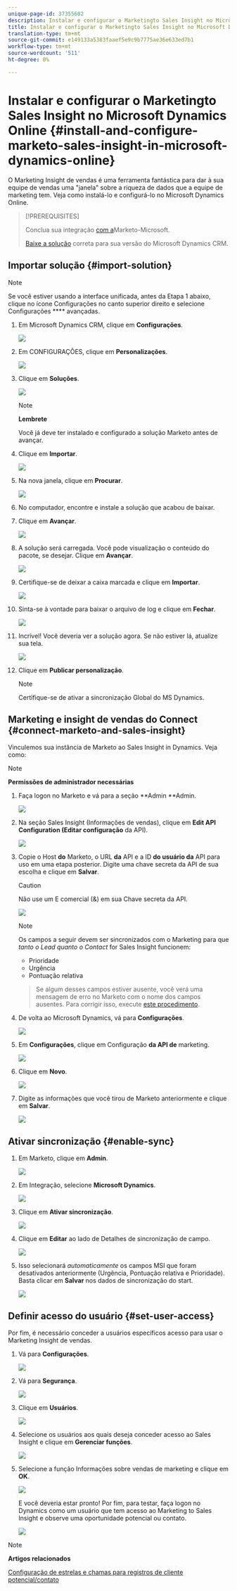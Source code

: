 ```yaml
---
unique-page-id: 37355602
description: Instalar e configurar o Marketingto Sales Insight no Microsoft Dynamics Online - Documentos do Marketing - Documentação do produto
title: Instalar e configurar o Marketingto Sales Insight no Microsoft Dynamics Online
translation-type: tm+mt
source-git-commit: e149133a5383faaef5e9c9b7775ae36e633ed7b1
workflow-type: tm+mt
source-wordcount: '511'
ht-degree: 0%

---
```



# Instalar e configurar o Marketingto Sales Insight no Microsoft Dynamics Online {#install-and-configure-marketo-sales-insight-in-microsoft-dynamics-online}

O Marketing Insight de vendas é uma ferramenta fantástica para dar à sua equipe de vendas uma &quot;janela&quot; sobre a riqueza de dados que a equipe de marketing tem. Veja como instalá-lo e configurá-lo no Microsoft Dynamics Online.

>[!PREREQUISITES]
>
>Conclua sua integração [com a](http://docs.marketo.com/x/E4A2)Marketo-Microsoft.
>
>[Baixe a solução](http://docs.marketo.com/x/LoJo) correta para sua versão do Microsoft Dynamics CRM.

## Importar solução {#import-solution}

>[!NOTE]
>
>Se você estiver usando a interface unificada, antes da Etapa 1 abaixo, clique no ícone Configurações no canto superior direito e selecione Configurações **** avançadas.

1. Em Microsoft Dynamics CRM, clique em **Configurações**.

   ![](assets/image2014-12-12-9-3a4-3a56-1.png)

1. Em CONFIGURAÇÕES, clique em **Personalizações**.

   ![](assets/image2015-4-29-14-3a22-3a1-1.png)

1. Clique em **Soluções**.

   ![](assets/image2014-12-12-9-3a5-3a17-1.png)

   >[!NOTE]
   >
   >**Lembrete**
   >
   >
   >Você já deve ter instalado e configurado a solução Marketo antes de avançar.

1. Clique em **Importar**.

   ![](assets/image2014-12-12-9-3a5-3a27-1.png)

1. Na nova janela, clique em **Procurar**.

   ![](assets/image2014-12-12-9-3a5-3a36-1.png)

1. No computador, encontre e instale a solução que acabou de baixar.
1. Clique em **Avançar**.

   ![](assets/seven.png)

1. A solução será carregada. Você pode visualização o conteúdo do pacote, se desejar. Clique em **Avançar**.

   ![](assets/image2014-12-12-9-3a6-3a10-1.png)

1. Certifique-se de deixar a caixa marcada e clique em **Importar**.

   ![](assets/image2014-12-12-9-3a6-3a19-1.png)

1. Sinta-se à vontade para baixar o arquivo de log e clique em **Fechar**.

   ![](assets/image2014-12-12-9-3a6-3a29-1.png)

1. Incrível! Você deveria ver a solução agora. Se não estiver lá, atualize sua tela.

   ![](assets/eleven.png)

1. Clique em **Publicar personalização**.

   >[!NOTE]
   >
   >Certifique-se de ativar a sincronização Global do MS Dynamics.

## Marketing e insight de vendas do Connect {#connect-marketo-and-sales-insight}

Vinculemos sua instância de Marketo ao Sales Insight in Dynamics. Veja como:

>[!NOTE]
>
>**Permissões de administrador necessárias**

1. Faça logon no Marketo e vá para a seção **Admin **Admin.

   ![](assets/image2014-12-12-9-3a6-3a50-1.png)

1. Na seção Sales Insight (Informações de vendas), clique em **Edit API Configuration (Editar configuração** da API).

   ![](assets/image2014-12-12-9-3a7-3a0-1.png)

1. Copie o Host **do** Marketo, o URL **da** API e a ID **do usuário da** API para uso em uma etapa posterior. Digite uma chave secreta da API de sua escolha e clique em **Salvar**.

   >[!CAUTION]
   >
   >Não use um E comercial (&amp;) em sua Chave secreta da API.

   ![](assets/image2014-12-12-9-3a7-3a9-1.png)

   >[!NOTE]
   >
   >Os campos a seguir devem ser sincronizados com o Marketing para que *tanto o Lead quanto o Contact* for Sales Insight funcionem:
   >
   >    
   >    
   >    * Prioridade
   >    * Urgência
   >    * Pontuação relativa

   >    
   >    
   >Se algum desses campos estiver ausente, você verá uma mensagem de erro no Marketo com o nome dos campos ausentes. Para corrigir isso, execute [este procedimento](../../../../product-docs/marketo-sales-insight/msi-for-microsoft-dynamics/setting-up-and-using/required-fields-for-syncing-marketo-with-dynamics.md).

1. De volta ao Microsoft Dynamics, vá para **Configurações**.

   ![](assets/image2014-12-12-9-3a7-3a25-1.png)

1. Em **Configurações**, clique em Configuração **da API de** marketing.

   ![](assets/image2014-12-12-9-3a7-3a34-1.png)

1. Clique em **Novo**.

   ![](assets/image2014-12-12-9-3a8-3a8-1.png)

1. Digite as informações que você tirou de Marketo anteriormente e clique em **Salvar**.

   ![](assets/image2014-12-12-9-3a8-3a17-1.png)

## Ativar sincronização {#enable-sync}

1. Em Marketo, clique em **Admin**.

   ![](assets/enable-one.png)

1. Em Integração, selecione **Microsoft Dynamics**.

   ![](assets/enable-two.png)

1. Clique em **Ativar sincronização**.

   ![](assets/enable-three.png)

1. Clique em **Editar** ao lado de Detalhes de sincronização de campo.

   ![](assets/enable-four.png)

1. Isso selecionará *automaticamente* os campos MSI que foram desativados anteriormente (Urgência, Pontuação relativa e Prioridade). Basta clicar em **Salvar** nos dados de sincronização do start.

   ![](assets/enable-five.png)

## Definir acesso do usuário {#set-user-access}

Por fim, é necessário conceder a usuários específicos acesso para usar o Marketing Insight de vendas.

1. Vá para **Configurações**.

   ![](assets/image2014-12-12-9-3a8-3a34-1.png)

1. Vá para **Segurança**.

   ![](assets/image2015-4-29-14-3a56-3a33-1.png)

1. Clique em **Usuários**.

   ![](assets/image2015-4-29-14-3a57-3a46-1.png)

1. Selecione os usuários aos quais deseja conceder acesso ao Sales Insight e clique em **Gerenciar funções**.

   ![](assets/image2015-4-29-14-3a59-3a31-1.png)

1. Selecione a função Informações sobre vendas de marketing e clique em **OK**.

   ![](assets/image2014-12-12-9-3a9-3a22-1.png)

   E você deveria estar pronto! Por fim, para testar, faça logon no Dynamics como um usuário que tem acesso ao Marketing to Sales Insight e observe uma oportunidade potencial ou contato.

   ![](assets/image2015-4-29-15-3a2-3a27-1.png)

>[!NOTE]
>
>**Artigos relacionados**
>
>[Configuração de estrelas e chamas para registros de cliente potencial/contato](http://docs.marketo.com/x/BICMAg)

